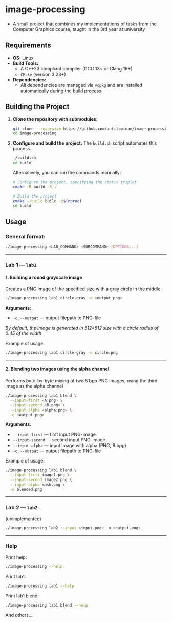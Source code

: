 # image-processing

* A small project that combines my implementations of tasks from the Computer Graphics course, taught in the 3rd year at
  university

## Requirements

* **OS:** Linux
* **Build Tools:**
    * A C++23 compliant compiler (GCC 13+ or Clang 16+)
    * `CMake` (version 3.23+)
* **Dependencies:**
    * All dependencies are managed via `vcpkg` and are installed automatically during the build process

## Building the Project

1. **Clone the repository with submodules:**
   ```bash
   git clone --recursive https://github.com/antilopinae/image-processing
   cd image-processing
   ```

2. **Configure and build the project:**
   The `build.sh` script automates this process
   ```bash
   ./build.sh
   cd build
   ```
   Alternatively, you can run the commands manually:
   ```bash
   # Configure the project, specifying the static triplet
   cmake -B build -S .

   # Build the project
   cmake --build build -j$(nproc)
   cd build
   ```

## Usage

### General format:

```bash
./image-processing <LAB_COMMAND> <SUBCOMMAND> [OPTIONS...]
```

---

### Lab 1 — `lab1`

#### 1. Building a round grayscale image

Creates a PNG image of the specified size with a gray circle in the middle

```bash
./image-processing lab1 circle-gray -o <output.png>
```

**Arguments:**

* `-o`, `--output` — output filepath to PNG-file

*By default, the image is generated in 512×512 size with a circle radius of 0.45 of the width*

Example of usage:

```bash
./image-processing lab1 circle-gray -o circle.png
```

---

#### 2. Blending two images using the alpha channel

Performs byte-by-byte mixing of two 8 bpp PNG images, using the third image as the alpha channel

```bash
./image-processing lab1 blend \
  --input-first <A.png> \
  --input-second <B.png> \
  --input-alpha <alpha.png> \
  -o <output.png>
```

**Arguments:**

* `--input-first` — first input PNG-image
* `--input-second` — second input PNG-image
* `--input-alpha` — input image with alpha (PNG, 8 bpp)
* `-o`, `--output` — output filepath to PNG-file

Example of usage:

```bash
./image-processing lab1 blend \
  --input-first image1.png \
  --input-second image2.png \
  --input-alpha mask.png \
  -o blended.png
```

---

### Lab 2 — `lab2`

(unimplemented)

```bash
./image-processing lab2 --input <input.png> -o <output.png>
```

---

### Help

Print help:

```bash
./image-processing --help
```

Print lab1:

```bash
./image-processing lab1 --help
```

Print lab1 blend:

```bash
./image-processing lab1 blend --help
```

And others...